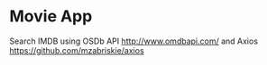 # Movie App
Search IMDB using OSDb API http://www.omdbapi.com/ and Axios https://github.com/mzabriskie/axios
